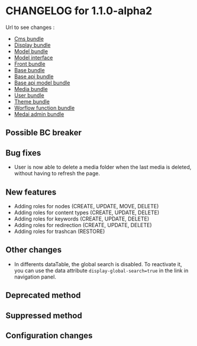 # CHANGELOG for 1.1.0-alpha2

Url to see changes : 

 - [Cms bundle](https://github.com/open-orchestra/open-orchestra-cms-bundle/compare/v1.0.0...v1.1.0-alpha2)
 - [Display bundle](https://github.com/open-orchestra/open-orchestra-display-bundle/compare/v1.0.0...v1.1.0-alpha2)
 - [Model bundle](https://github.com/open-orchestra/open-orchestra-model-bundle/compare/v1.0.0...v1.1.0-alpha2)
 - [Model interface](https://github.com/open-orchestra/open-orchestra-model-interface/compare/v1.0.0...v1.1.0-alpha2)
 - [Front bundle](https://github.com/open-orchestra/open-orchestra-front-bundle/compare/v1.0.0...v1.1.0-alpha2)
 - [Base bundle](https://github.com/open-orchestra/open-orchestra-base-bundle/compare/v1.0.0...v1.1.0-alpha2)
 - [Base api bundle](https://github.com/open-orchestra/open-orchestra-base-api-bundle/compare/v1.0.0...v1.1.0-alpha2)
 - [Base api model bundle](https://github.com/open-orchestra/open-orchestra-base-api-mongo-model-bundle/compare/v1.0.0...v1.1.0-alpha2)
 - [Media bundle](https://github.com/open-orchestra/open-orchestra-media-bundle/compare/v1.0.0...v1.1.0-alpha2)
 - [User bundle](https://github.com/open-orchestra/open-orchestra-user-bundle/compare/v1.0.0...v1.1.0-alpha2)
 - [Theme bundle](https://github.com/open-orchestra/open-orchestra-theme-bundle/compare/v1.0.0...v1.1.0-alpha2)
 - [Worflow function bundle](https://github.com/open-orchestra/open-orchestra-worflow-function-bundle/compare/v1.0.0...v1.1.0-alpha2)
 - [Medai admin bundle](https://github.com/open-orchestra/open-orchestra-media-admin-bundle/compare/v1.0.0...v1.1.0-alpha2)

## Possible BC breaker

## Bug fixes

 - User is now able to delete a media folder when the last media is deleted, without having to refresh the page.

## New features

 - Adding roles for nodes (CREATE, UPDATE, MOVE, DELETE)
 - Adding roles for content types (CREATE, UPDATE, DELETE)
 - Adding roles for keywords (CREATE, UPDATE, DELETE)
 - Adding roles for redirection (CREATE, UPDATE, DELETE)
 - Adding roles for trashcan (RESTORE)

## Other changes
  
  - In differents dataTable, the global search is disabled. To reactivate it, you can use the data attribute ``display-global-search=true`` in the link in navigation panel.  
  
## Deprecated method

## Suppressed method

## Configuration changes
